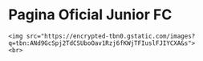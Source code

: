 <!DOCTYPE html>
<html lang="en">
<head>
    <meta charset="UTF-8">
    <meta name="viewport" content="width=device-width, initial-scale=1.0">
    <title>Junior tu papa</title>
</head>
<body>
    
<centre>
    <h1> Pagina Oficial Junior FC</h1>

    <img src="https://encrypted-tbn0.gstatic.com/images?q=tbn:ANd9GcSpj2TdCSUboOav1Rzj6fKWjTFIuslFJIYCXA&s">
    <br>
</centre>
    
</body>
</html>
